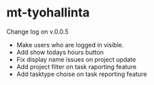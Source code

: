 # mt-tyohallinta

Change log on v.0.0.5
- Make users who are logged in visible.
- Add show todays hours button
- Fix display name issues on project update
- Add project filter on task raporting feature
- Add tasktype choise on task reporting feature